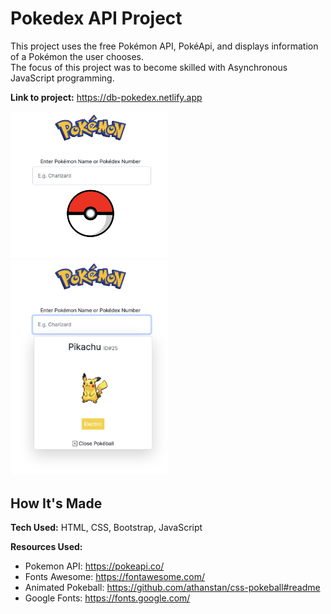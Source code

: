 # Pokedex API Project
This project uses the free Pokémon API, PokéApi, and displays information of a Pokémon the user chooses.  
The focus of this project was to become skilled with Asynchronous JavaScript programming.

**Link to project:** https://db-pokedex.netlify.app

<img src="/preview1.png" alt="Preview 1" width=50% />
<img src="/preview2.png" alt="Preview 2" width=50% />

## How It's Made
**Tech Used:** HTML, CSS, Bootstrap, JavaScript

**Resources Used:**  
* Pokemon API: https://pokeapi.co/  
* Fonts Awesome: https://fontawesome.com/  
* Animated Pokeball: https://github.com/athanstan/css-pokeball#readme  
* Google Fonts: https://fonts.google.com/
